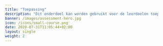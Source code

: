 ```yaml
---
title: "Toepassing"
description: "Dit onderdeel kan worden gebruikt voor de leerdoelen toepassen, analyseren, synthetiseren en evalueren."
banner: /images/assessment-hero.jpg
icon: /icons/small-course.png
date: 2020-07-31T11:05:44+02:00
layout: single
weight: 2
---
```


